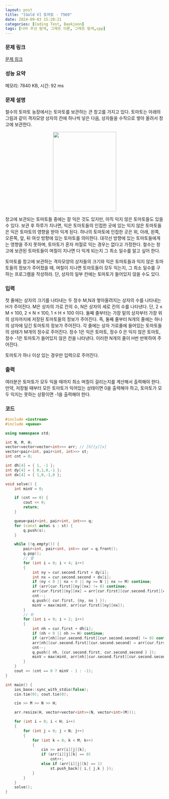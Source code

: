 ```yaml
---
layout: post
title: "[Gold V] 토마토 - 7569"
date: 2024-09-03 15:20:21
categories: [Coding Test, Baekjoon]
tags: [너비 우선 탐색, 그래프 이론, 그래프 탐색,cpp]
---
```


### 문제 링크

[문제 링크](https://www.acmicpc.net/problem/7569)

### 성능 요약

메모리: 7840 KB, 시간: 92 ms

### 문제 설명

<p>철수의 토마토 농장에서는 토마토를 보관하는 큰 창고를 가지고 있다. 토마토는 아래의 그림과 같이 격자모양 상자의 칸에 하나씩 넣은 다음, 상자들을 수직으로 쌓아 올려서 창고에 보관한다.</p>

<p style="text-align: center;"><img alt="" src="https://u.acmicpc.net/c3f3343d-c291-40a9-9fe3-59f792a8cae9/Screen-Shot-2021-06-22-at-2.49.11-PM.png" style="width: 201px; height: 252px;"></p>

<p>창고에 보관되는 토마토들 중에는 잘 익은 것도 있지만, 아직 익지 않은 토마토들도 있을 수 있다. 보관 후 하루가 지나면, 익은 토마토들의 인접한 곳에 있는 익지 않은 토마토들은 익은 토마토의 영향을 받아 익게 된다. 하나의 토마토에 인접한 곳은 위, 아래, 왼쪽, 오른쪽, 앞, 뒤 여섯 방향에 있는 토마토를 의미한다. 대각선 방향에 있는 토마토들에게는 영향을 주지 못하며, 토마토가 혼자 저절로 익는 경우는 없다고 가정한다. 철수는 창고에 보관된 토마토들이 며칠이 지나면 다 익게 되는지 그 최소 일수를 알고 싶어 한다.</p>

<p>토마토를 창고에 보관하는 격자모양의 상자들의 크기와 익은 토마토들과 익지 않은 토마토들의 정보가 주어졌을 때, 며칠이 지나면 토마토들이 모두 익는지, 그 최소 일수를 구하는 프로그램을 작성하라. 단, 상자의 일부 칸에는 토마토가 들어있지 않을 수도 있다.</p>

### 입력

 <p>첫 줄에는 상자의 크기를 나타내는 두 정수 M,N과 쌓아올려지는 상자의 수를 나타내는 H가 주어진다. M은 상자의 가로 칸의 수, N은 상자의 세로 칸의 수를 나타낸다. 단, 2 ≤ M ≤ 100, 2 ≤ N ≤ 100, 1 ≤ H ≤ 100 이다. 둘째 줄부터는 가장 밑의 상자부터 가장 위의 상자까지에 저장된 토마토들의 정보가 주어진다. 즉, 둘째 줄부터 N개의 줄에는 하나의 상자에 담긴 토마토의 정보가 주어진다. 각 줄에는 상자 가로줄에 들어있는 토마토들의 상태가 M개의 정수로 주어진다. 정수 1은 익은 토마토, 정수 0 은 익지 않은 토마토, 정수 -1은 토마토가 들어있지 않은 칸을 나타낸다. 이러한 N개의 줄이 H번 반복하여 주어진다.</p>

<p>토마토가 하나 이상 있는 경우만 입력으로 주어진다.</p>

### 출력

 <p>여러분은 토마토가 모두 익을 때까지 최소 며칠이 걸리는지를 계산해서 출력해야 한다. 만약, 저장될 때부터 모든 토마토가 익어있는 상태이면 0을 출력해야 하고, 토마토가 모두 익지는 못하는 상황이면 -1을 출력해야 한다.</p>

### 코드

```cpp
#include <iostream>
#include <queue>

using namespace std;

int N, M, H;
vector<vector<vector<int>>> arr; // [h][y][x]
vector<pair<int, pair<int, int>>> st;
int cnt = 0;

int dh[4] = { 1, -1 };
int dy[4] = { 0,1,0,-1 };
int dx[4] = { 1,0,-1,0 };

void solve() {
	int minV = 0;

	if (cnt == 0) {
		cout << 0;
		return;
	}

	queue<pair<int, pair<int, int>>> q;
	for (const auto& s : st) {
		q.push(s);
	}

	while (!q.empty()) {
		pair<int, pair<int, int>> cur = q.front();
		q.pop();
		// 옆
		for (int i = 0; i < 4; i++)
		{
			int ny = cur.second.first + dy[i];
			int nx = cur.second.second + dx[i];
			if (ny < 0 || nx < 0 || ny >= N || nx >= M) continue;
			if (arr[cur.first][ny][nx] != 0) continue;
			arr[cur.first][ny][nx] = arr[cur.first][cur.second.first][cur.second.second] + 1;
			cnt--;
			q.push({ cur.first, {ny, nx } });
			minV = max(minV, arr[cur.first][ny][nx]);
		}
		// 위
		for (int i = 0; i < 2; i++)
		{
			int nh = cur.first + dh[i];
			if (nh < 0 || nh >= H) continue;
			if (arr[nh][cur.second.first][cur.second.second] != 0) continue;
			arr[nh][cur.second.first][cur.second.second] = arr[cur.first][cur.second.first][cur.second.second] + 1;
			cnt--;
			q.push({ nh, {cur.second.first, cur.second.second } });
			minV = max(minV, arr[nh][cur.second.first][cur.second.second]);
		}
	}
	cout << (cnt == 0 ? minV - 1 : -1);
}

int main() {
	ios_base::sync_with_stdio(false);
	cin.tie(0); cout.tie(0);

	cin >> M >> N >> H;

	arr.resize(H, vector<vector<int>>(N, vector<int>(M)));

	for (int i = 0; i < H; i++)
	{
		for (int j = 0; j < N; j++)
		{
			for (int k = 0; k < M; k++)
			{
				cin >> arr[i][j][k];
				if (arr[i][j][k] == 0)
					cnt++;
				else if (arr[i][j][k] == 1)
					st.push_back({ i,{ j,k } });
			}
		}
	}
	solve();
}

```
